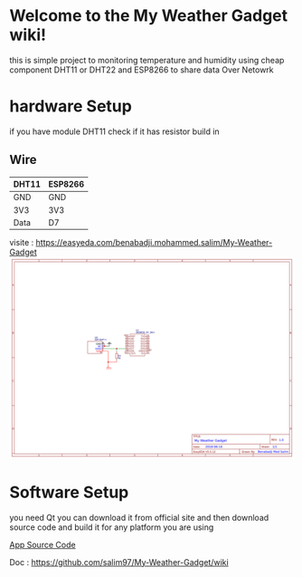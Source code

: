 # Welcome to the My Weather Gadget wiki!

this is simple project to monitoring temperature and humidity using cheap component DHT11 or DHT22 and ESP8266 to share data Over Netowrk

# hardware Setup
if you have module DHT11 check if it has resistor build in

## Wire

| DHT11 | ESP8266 |
|-------|---------|
| GND   | GND     |
| 3V3   | 3V3     |
| Data  | D7      |

visite : https://easyeda.com/benabadji.mohammed.salim/My-Weather-Gadget
![](https://github.com/salim97/My-Weather-Gadget/blob/master/ESP8266%20DHT11/Schematic_My-Weather-Gadget-esp8266_Sheet-1_20180616125110.png)

# Software Setup
you need Qt you can download it from official site
and then download source code and build it for any platform you are using 

[App Source Code](https://github.com/salim97/My-Weather-Gadget/tree/master/QT_Application/Src)

Doc : https://github.com/salim97/My-Weather-Gadget/wiki


